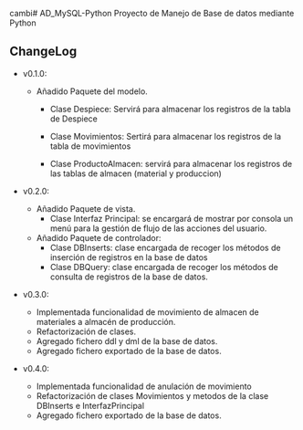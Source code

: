 cambi# AD_MySQL-Python
Proyecto de Manejo de Base de datos mediante Python


## ChangeLog
- v0.1.0:
  - Añadido Paquete del modelo.
    - Clase Despiece: Servirá para almacenar los registros de la tabla de Despiece

    - Clase Movimientos: Sertirá para almacenar los registros de la tabla de movimientos

    - Clase ProductoAlmacen: servirá para almacenar los registros de las tablas de almacen (material y produccion)
    
    
- v0.2.0:
  - Añadido Paquete de vista.
    - Clase Interfaz Principal: se encargará de mostrar por consola un menú para la gestión 
    de flujo de las acciones del usuario.
  - Añadido Paquete de controlador:
    - Clase DBInserts: clase encargada de recoger los métodos de inserción de registros en la base de datos
    - Clase DBQuery: clase encargada de recoger los métodos de consulta de registros de la base de datos.



- v0.3.0:
   - Implementada funcionalidad de movimiento de almacen de materiales a almacén de producción.
   - Refactorización de clases.
   - Agregado fichero ddl y dml de la base de datos.
   - Agregado fichero exportado de la base de datos.
   
- v0.4.0:
   - Implementada funcionalidad de anulación de movimiento 
   - Refactorización de clases Movimientos y metodos de la clase DBInserts e InterfazPrincipal
   - Agregado fichero exportado de la base de datos.